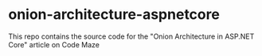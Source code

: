 # onion-architecture-aspnetcore
This repo contains the source code for the "Onion Architecture in ASP.NET Core" article on Code Maze
